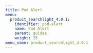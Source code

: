 ```yaml
---
title: Pod Alert
menu:
  product_searchlight_4.0.1:
    identifier: pod-alert
    name: Pod Alert
    parent: guides
    weight: 25
menu_name: product_searchlight_4.0.1 
---
```

